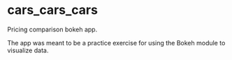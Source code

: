 # cars_cars_cars
Pricing comparison bokeh app.

The app was meant to be a practice exercise for using the Bokeh module to visualize data.
